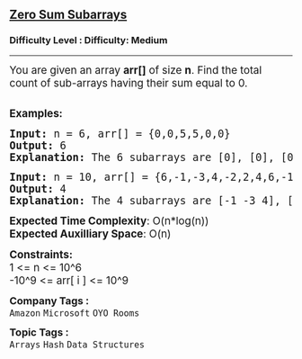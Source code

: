 <h2><a href="https://www.geeksforgeeks.org/problems/zero-sum-subarrays1825/1?page=1&category=Arrays,Strings&difficulty=Medium&status=unsolved&sortBy=submissions">Zero Sum Subarrays</a></h2><h3>Difficulty Level : Difficulty: Medium</h3><hr><div class="problems_problem_content__Xm_eO"><p><span style="font-size: 14pt;">You are given an array <strong>arr[]</strong> of size <strong>n</strong>. Find&nbsp;the total count of sub-arrays having their sum equal to 0.</span></p>
<p><br><span style="font-size: 14pt;"><strong>Examples:</strong></span></p>
<pre><span style="font-size: 14pt;"><strong>Input: </strong>n = 6, arr[] = {0,0,5,5,0,0}
<strong>Output: </strong>6<strong>
Explanation: </strong>The 6 subarrays are [0], [0], [0], [0], [0,0], and [0,0].</span></pre>
<pre><span style="font-size: 14pt;"><strong>Input: </strong>n = 10, arr[] = {6,-1,-3,4,-2,2,4,6,-12,-7}
<strong>Output: </strong>4<strong>
Explanation: </strong>The 4 subarrays are [-1 -3 4], [-2 2], [2 4 6 -12], and [-1 -3 4 -2 2]
</span></pre>
<p><span style="font-size: 14pt;"><strong>Expected Time Complexity</strong>: O(n*log(n))</span><br><span style="font-size: 14pt;"><strong>Expected Auxilliary Space</strong>: O(n)</span></p>
<p><span style="font-size: 14pt;"><strong>Constraints: &nbsp; &nbsp;</strong></span><br><span style="font-size: 14pt;">1 &lt;= n &lt;= 10^6</span><br><span style="font-size: 14pt;">-10^9&nbsp;&lt;= arr[ i ] &lt;= 10^9</span></p></div><p><span style=font-size:18px><strong>Company Tags : </strong><br><code>Amazon</code>&nbsp;<code>Microsoft</code>&nbsp;<code>OYO Rooms</code>&nbsp;<br><p><span style=font-size:18px><strong>Topic Tags : </strong><br><code>Arrays</code>&nbsp;<code>Hash</code>&nbsp;<code>Data Structures</code>&nbsp;